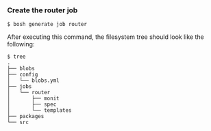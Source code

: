 ### Create the router job

```
$ bosh generate job router
```

After executing this command, the filesystem tree should look like the following:

```
$ tree
.
├── blobs
├── config
│   └── blobs.yml
├── jobs
│   └── router
│       ├── monit
│       ├── spec
│       └── templates
├── packages
└── src
```
